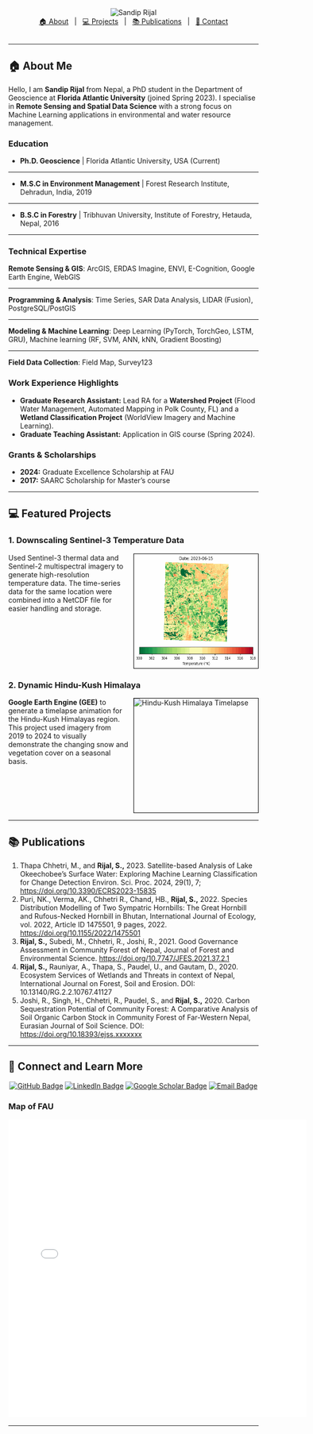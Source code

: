 <div align="center">
  <img src="URL_TO_YOUR_LIGHT_GREEN_NAME_BANNER_IMAGE.png" alt="Sandip Rijal" width="800"/>
</div>

<div align="center">
  <a href="#about">🏠 About</a> &nbsp;&nbsp;|&nbsp;&nbsp;
  <a href="#projects">💻 Projects</a> &nbsp;&nbsp;|&nbsp;&nbsp;
  <a href="#publications">📚 Publications</a> &nbsp;&nbsp;|&nbsp;&nbsp;
  <a href="#contact">📧 Contact</a>
</div>
<br>

---

## <a id="about"></a> 🏠 About Me

Hello, I am **Sandip Rijal** from Nepal, a PhD student in the Department of Geoscience at **Florida Atlantic University** (joined Spring 2023). I specialise in **Remote Sensing and Spatial Data Science** with a strong focus on Machine Learning applications in environmental and water resource management.

### Education
* **Ph.D. Geoscience** | Florida Atlantic University, USA (Current)
---
* **M.S.C in Environment Management** | Forest Research Institute, Dehradun, India, 2019
---
* **B.S.C in Forestry** | Tribhuvan University, Institute of Forestry, Hetauda, Nepal, 2016
---
### Technical Expertise

**Remote Sensing & GIS**: ArcGIS, ERDAS Imagine, ENVI, E-Cognition, Google Earth Engine, WebGIS

---

**Programming & Analysis**: Time Series, SAR Data Analysis, LIDAR (Fusion), PostgreSQL/PostGIS

---

**Modeling & Machine Learning**: Deep Learning (PyTorch, TorchGeo, LSTM, GRU), Machine learning (RF, SVM, ANN, kNN, Gradient Boosting)

---

**Field Data Collection**: Field Map, Survey123

### Work Experience Highlights
* **Graduate Research Assistant:** Lead RA for a **Watershed Project** (Flood Water Management, Automated Mapping in Polk County, FL) and a **Wetland Classification Project** (WorldView Imagery and Machine Learning).
* **Graduate Teaching Assistant:** Application in GIS course (Spring 2024).

### Grants & Scholarships
- **2024:** Graduate Excellence Scholarship at FAU  
- **2017:** SAARC Scholarship for Master’s course  

---
## <a id="projects"></a> 💻 Featured Projects

### 1. Downscaling Sentinel-3 Temperature Data

<img align="right" width="250" height="230" src="https://github.com/Sandipriz/Sandipriz.github.io/raw/main/images/temperature_animation2.gif" alt="Temperature Downscaling Animation" style="border: 1px solid black; margin-left: 10px;">

Used Sentinel-3 thermal data and Sentinel-2 multispectral imagery to generate high-resolution temperature data. The time-series data for the same location were combined into a NetCDF file for easier handling and storage.
<br clear="right"/>

### 2. Dynamic Hindu-Kush Himalaya

<img align="right" width="250" height="230" src="https://github.com/Sandipriz/Sandipriz.github.io/raw/main/images/HKH_imgs.gif" alt="Hindu-Kush Himalaya Timelapse" style="border: 1px solid black; margin-left: 10px;">

**Google Earth Engine (GEE)** to generate a timelapse animation for the Hindu-Kush Himalayas region. This project used imagery from 2019 to 2024 to visually demonstrate the changing snow and vegetation cover on a seasonal basis.
<br clear="right"/>

---

## <a id="publications"></a> 📚 Publications

1.  Thapa Chhetri, M., and **Rijal, S.,** 2023. Satellite-based Analysis of Lake Okeechobee’s Surface Water: Exploring Machine Learning Classification for Change Detection Environ. Sci. Proc. 2024, 29(1), 7; https://doi.org/10.3390/ECRS2023-15835
2.  Puri, NK., Verma, AK., Chhetri R., Chand, HB., **Rijal, S.,** 2022. Species Distribution Modelling of Two Sympatric Hornbills: The Great Hornbill and Rufous-Necked Hornbill in Bhutan, International Journal of Ecology, vol. 2022, Article ID 1475501, 9 pages, 2022. https://doi.org/10.1155/2022/1475501
3.  **Rijal, S.,** Subedi, M., Chhetri, R., Joshi, R., 2021. Good Governance Assessment in Community Forest of Nepal, Journal of Forest and Environmental Science. https://doi.org/10.7747/JFES.2021.37.2.1
4.  **Rijal, S.,** Rauniyar, A., Thapa, S., Paudel, U., and Gautam, D., 2020. Ecosystem Services of Wetlands and Threats in context of Nepal, International Journal on Forest, Soil and Erosion. DOI: 10.13140/RG.2.2.10767.41127
5.  Joshi, R., Singh, H., Chhetri, R., Paudel, S., and **Rijal, S.,** 2020. Carbon Sequestration Potential of Community Forest: A Comparative Analysis of Soil Organic Carbon Stock in Community Forest of Far-Western Nepal, Eurasian Journal of Soil Science. DOI: https://doi.org/10.18393/ejss.xxxxxxx

---
## <a id="contact"></a> 📧 Connect and Learn More

<p align="center">
  <a href="https://github.com/Sandipriz" target="_blank"><img src="https://img.shields.io/badge/GitHub-100000?style=for-the-badge&logo=github&logoColor=white" alt="GitHub Badge"></a>
  <a href="https://www.linkedin.com/in/sandip-rijal-724694ba/" target="_blank"><img src="https://img.shields.io/badge/LinkedIn-0077B5?style=for-the-badge&logo=linkedin&logoColor=white" alt="LinkedIn Badge"></a>
  <a href="https://scholar.google.com/citations?user=GXT9_CsAAAAJ&hl=en&oi=sra" target="_blank"><img src="https://img.shields.io/badge/Google_Scholar-3C4A54?style=for-the-badge&logo=google-scholar&logoColor=white" alt="Google Scholar Badge"></a>
  <a href="mailto:srijal2023@fau.edu" target="_blank"><img src="https://img.shields.io/badge/Email-D14836?style=for-the-badge&logo=gmail&logoColor=white" alt="Email Badge"></a>
</p>

### Map of FAU 
<embed type="text/html" src="/images/fau.html" width="600" height="600">

---
